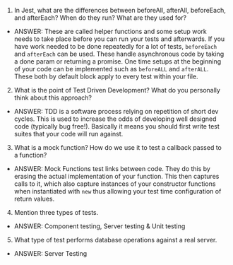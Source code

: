 <!-- Answers to the Short Answer Essay Questions go here -->


1. In Jest, what are the differences between beforeAll, afterAll, beforeEach, and afterEach? When do they run? What are they used for? 
* ANSWER: These are called helper functions and some setup work needs to take place before you can run your tests and afterwards. If you have work needed to be done repeatedly for a lot of tests, `beforeEach` and `afterEach` can be used. These handle asynchronous code by taking a done param or returning a promise.
One time setups at the beginning of your code can be implemented such as `beforeALL` and `afterALL`. These both by default block apply to every test within your file.

2. What is the point of Test Driven Development? What do you personally think about this approach?
* ANSWER: TDD is a software process relying on repetition of short dev cycles. This is used to increase the odds of developing well designed code (typically bug free!). Basically it means you should first write test suites that your code will run against.

3. What is a mock function? How do we use it to test a callback passed to a function?
* ANSWER: Mock Functions test links between code. They do this by erasing the actual implementation of your function. This then captures calls to it, which also capture instances of your constructor functions when instantiated with `new` thus allowing your test time configuration of return values. 

4. Mention three types of tests.
* ANSWER: Component testing, Server testing & Unit testing

5. What type of test performs database operations against a real server.
* ANSWER: Server Testing